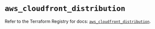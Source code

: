# `aws_cloudfront_distribution`

Refer to the Terraform Registry for docs: [`aws_cloudfront_distribution`](https://registry.terraform.io/providers/hashicorp/aws/4.67.0/docs/resources/cloudfront_distribution).
